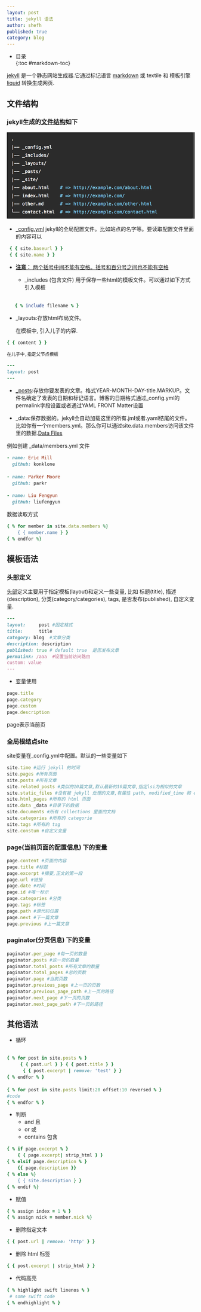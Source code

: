 ```yaml
---
layout: post
title: jekyll 语法
author: shefh
published: true
category: blog
---
```


* 目录  
{:toc #markdown-toc}

[jekyll](http://jekyllcn.com) 是一个静态网站生成器.它通过标记语言 [markdown](http://daringfireball.net/projects/markdown/) 或 textile 和 模板引擎 [liquid](https://github.com/Shopify/liquid) 转换生成网页.

## 文件结构

### jekyll生成的[文件结构](http://jekyllrb.com/docs/structure/)如下

 ![jekyllTree image](/images/jekyllTree.png) 

  * [_config.yml](http://jekyllrb.com/docs/configuration/)
   jekyll的全局配置文件。比如站点的名字等。要读取配置文件里面的内容可以

```ruby
 { { site.baseurl } }
 { { site.name } }
```
* [**注意：**  两个括号中间不能有空格。括号和百分号之间也不能有空格](#) 

  * _includes (包含文件)
   用于保存一些html的模板文件。可以通过如下方式引入模板


```ruby
   
   { % include filename % }

```


 * _layouts:存放html布局文件。

 	在模板中, 引入儿子的内容.

```ruby
{ { content } }
```
 	在儿子中,指定父节点模板

```ruby
---
layout: post
---
```

 * [_posts](http://jekyllrb.com/docs/posts):存放你要发表的文章。格式YEAR-MONTH-DAY-title.MARKUP。文件名确定了发表的日期和标记语言。博客的日期格式通过_config.yml的permalink字段设置或者通过YAML FRONT Matter设置

 * _data:保存数据的。jekyll会自动加载这里的所有.jml或者.yaml结尾的文件。比如你有一个members.yml。那么你可以通过site.data.members访问该文件里的数据.[Data Files](http://jekyllrb.com/docs/datafiles/)

  例如创建 _data/members.yml 文件

```ruby
- name: Eric Mill
  github: konklone

- name: Parker Moore
  github: parkr

- name: Liu Fengyun
  github: liufengyun
```
数据读取方式

```ruby
{ % for member in site.data.members %}    
    { { member.name } }     
{ % endfor %}
```

## 模板语法

### 头部定义

 [头部](http://jekyllrb.com/docs/frontmatter/)定义主要用于指定模板(layout)和定义一些变量, 比如 标题(title), 描述(description), 分类(category/categories), tags, 是否发布(published), 自定义变量.

```ruby
---
layout:     post #固定格式
title:      title
category: blog 	#文章分类
description: description
published: true # default true  是否发布文章
permalink: /aaa  #设置当前访问路由
custom: value
---
```

 * [变量](http://jekyllrb.com/docs/variables/)使用

```ruby
page.title
page.category
page.custom
page.description

```
 page表示当前页


### 全局根结点site
  site变量在_config.yml中配置。默认的一些变量如下

```ruby
site.time #运行 jekyll 的时间
site.pages #所有页面
site.posts #所有文章
site.related_posts #类似的10篇文章,默认最新的10篇文章,指定lsi为相似的文章
site.static_files #没有被 jekyll 处理的文章,有属性 path, modified_time 和 extname.
site.html_pages #所有的 html 页面
site.data _data #目录下的数据
site.documents #所有 collections 里面的文档
site.categories #所有的 categorie
site.tags #所有的 tag
site.constum #自定义变量
```

### page(当前页面的配置信息) 下的变量

```ruby
page.content #页面的内容
page.title #标题
page.excerpt #摘要,正文的第一段
page.url #链接
page.date #时间
page.id #唯一标示
page.categories #分类
page.tags #标签
page.path #源代码位置
page.next #下一篇文章
page.previous #上一篇文章

```

### paginator(分页信息) 下的变量

```ruby
paginator.per_page #每一页的数量
paginator.posts #这一页的数量
paginator.total_posts #所有文章的数量
paginator.total_pages #总的页数
paginator.page #当前页数
paginator.previous_page #上一页的页数
paginator.previous_page_path #上一页的路径
paginator.next_page #下一页的页数
paginator.next_page_path #下一页的路径
```


## 其他语法

* 循环

```ruby

{ % for post in site.posts % }
     { { post.url } } { { post.title } }
      { { post.excerpt | remove: 'test' } }
{ % endfor % }

{ % for post in site.posts limit:20 offset:10 reversed % }
#code
{ % endfor % }
```

 * 判断
   * and 且
   * or 或
   * contains 包含

```ruby
{ % if page.excerpt % }
    { { page.excerpt| strip_html } }
{ % elsif page.description % }
    {{ page.description }}
{ % else %}
    { { site.description } }
{ % endif %}
```

* 赋值

```ruby
{ % assign index = 1 % }
{ % assign nick = member.nick %}
```

* 删除指定文本
```ruby
{ { post.url | remove: 'http' } }
```

* 删除 html 标签
```ruby
{ { post.excerpt | strip_html } }
```

* 代码高亮

```ruby
{ % highlight swift linenos % }
 # some swift code
{ % endhighlight % }
```




